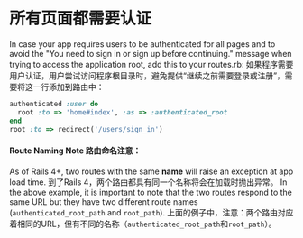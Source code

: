 # 所有页面都需要认证
In case your app requires users to be authenticated for all pages and to avoid the "You need to sign in or sign up before continuing." message when trying to access the application root, add this to your routes.rb:
如果程序需要用户认证，用户尝试访问程序根目录时，避免提供“继续之前需要登录或注册”，需要将这一行添加到路由中：

```ruby
authenticated :user do
  root :to => 'home#index', :as => :authenticated_root
end
root :to => redirect('/users/sign_in')
```

#### Route Naming Note 路由命名注意：
As of Rails 4+, two routes with the same **name** will raise an exception at app load time.
到了Rails 4，两个路由都具有同一个名称将会在加载时抛出异常。
In the above example, it is important to note that the two routes respond to the same URL but they have two different route names (`authenticated_root_path` and `root_path`).
上面的例子中，注意：两个路由对应着相同的URL，但有不同的名称（`authenticated_root_path`和`root_path`）。
 
